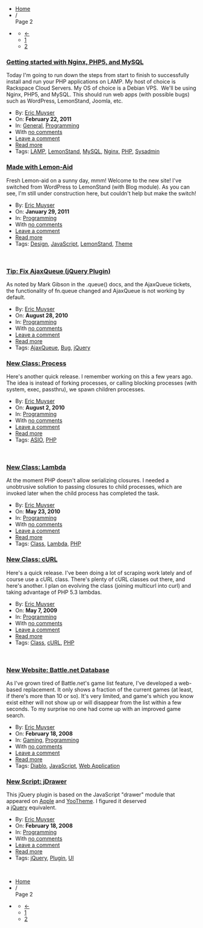 <ul class="breadcrumb">
    <li><a href="/" address="true">Home</a>
    </li>
    <li><span class="divider">/</span> </li>
    Page 2
    <li class="pagination">
        <div class="pagination">
            <ul>
                <li class="previous"><a href="/" address="true">←</a>
                </li>
                <li class=""><a href="/" address="true">1</a>
                </li>
                <li class="active"><a href="#">2</a>
                </li>
            </ul>
        </div>
    </li>
</ul>
<div class="post-818 post type-post status-publish format-standard hentry category-general category-programming tag-lamp tag-lemonstand tag-mysql tag-nginx tag-php tag-sysadmin blog-post style-1 row-fluid first" id="post-818">
    <h3><a href="/getting-started-with-nginx-php5-and-mysql/" rel="bookmark" title="Permanent Link to Getting started with Nginx, PHP5, and MySQL" address="true"> Getting started with Nginx, PHP5, and MySQL</a></h3>
    <p class="content span8">
        Today I'm going to run down the steps from start to finish to successfully install and run your PHP applications on LAMP. My host of choice is Rackspace Cloud Servers. My OS of choice is a Debian VPS. &nbsp;We'll be using Nginx, PHP5, and MySQL. This should run web apps (with possible bugs) such as WordPress, LemonStand, Joomla, etc.
    </p>
    <div class="nav span4">
        <ul class="well nav-list">
            <li class="author">
                <i class="icon-user icon-black"></i> By: <a href="/author/eric/" title="Posts by Eric Muyser" rel="author" address="true">Eric Muyser</a> </li>
            <li class="published">
                <i class="icon-time icon-black"></i> On: <strong>February 22, 2011</strong>
            </li>
            <li class="categories">
                <i class="icon-book icon-black"></i> In: <a href="/category/general/" title="View all posts in General" rel="category tag" address="true">General</a>, <a href="/category/programming/" title="View all posts in Programming" rel="category tag" address="true">Programming</a> </li>
            <li class="comments">
                <i class="icon-comment icon-black"></i> With <a href="/getting-started-with-nginx-php5-and-mysql/#respond" title="Comment on Getting started with Nginx, PHP5, and MySQL" address="true">no comments</a> </li>
            <li>
                <a href="/getting-started-with-nginx-php5-and-mysql/#respond" address="true"><i class="icon-comment icon-black"></i> Leave a comment</a>
            </li>
            <li>
                <a href="/getting-started-with-nginx-php5-and-mysql/" address="true"><i class="icon-align-justify icon-black"></i> Read more</a>
            </li>
            <li class="tags">
                <i class="icon-tags icon-black"></i> Tags: <a href="/tag/lamp/" rel="tag" address="true">LAMP</a>, <a href="/tag/lemonstand/" rel="tag" address="true">LemonStand</a>, <a href="/tag/mysql/" rel="tag" address="true">MySQL</a>, <a href="/tag/nginx/" rel="tag" address="true">Nginx</a>, <a href="/tag/php/" rel="tag" address="true">PHP</a>, <a href="/tag/sysadmin/" rel="tag" address="true">Sysadmin</a> </li>
        </ul>
    </div>
</div>
<div class="post-823 post type-post status-publish format-standard hentry category-programming tag-design tag-javascript tag-lemonstand tag-theme blog-post style-1 row-fluid last" id="post-823">
    <h3><a href="/made-with-lemon-aid/" rel="bookmark" title="Permanent Link to Made with Lemon-Aid" address="true"> Made with Lemon-Aid</a></h3>
    <p class="content span8">
        Fresh Lemon-aid on a sunny day, mmm! Welcome to the new site! I've switched from WordPress to LemonStand (with Blog module). As you can see, I'm still under construction here, but couldn't help but make the switch!
    </p>
    <div class="nav span4">
        <ul class="well nav-list">
            <li class="author">
                <i class="icon-user icon-black"></i> By: <a href="/author/eric/" title="Posts by Eric Muyser" rel="author" address="true">Eric Muyser</a> </li>
            <li class="published">
                <i class="icon-time icon-black"></i> On: <strong>January 29, 2011</strong>
            </li>
            <li class="categories">
                <i class="icon-book icon-black"></i> In: <a href="/category/programming/" title="View all posts in Programming" rel="category tag" address="true">Programming</a> </li>
            <li class="comments">
                <i class="icon-comment icon-black"></i> With <a href="/made-with-lemon-aid/#respond" title="Comment on Made with Lemon-Aid" address="true">no comments</a> </li>
            <li>
                <a href="/made-with-lemon-aid/#respond" address="true"><i class="icon-comment icon-black"></i> Leave a comment</a>
            </li>
            <li>
                <a href="/made-with-lemon-aid/" address="true"><i class="icon-align-justify icon-black"></i> Read more</a>
            </li>
            <li class="tags">
                <i class="icon-tags icon-black"></i> Tags: <a href="/tag/design/" rel="tag" address="true">Design</a>, <a href="/tag/javascript/" rel="tag" address="true">JavaScript</a>, <a href="/tag/lemonstand/" rel="tag" address="true">LemonStand</a>, <a href="/tag/theme/" rel="tag" address="true">Theme</a> </li>
        </ul>
    </div>
</div>
<br clear="both">
<div class="post-815 post type-post status-publish format-standard hentry category-programming tag-ajaxqueue tag-bug tag-jquery blog-post style-1 row-fluid first" id="post-815">
    <h3><a href="/fix-ajaxqueue-jquery-plugin/" rel="bookmark" title="Permanent Link to Tip: Fix AjaxQueue (jQuery Plugin)" address="true"> Tip: Fix AjaxQueue (jQuery Plugin)</a></h3>
    <p class="content span8">
        As noted by Mark Gibson in the .queue() docs, and the AjaxQueue tickets, the functionality of fn.queue changed and AjaxQueue is not working by default.
    </p>
    <div class="nav span4">
        <ul class="well nav-list">
            <li class="author">
                <i class="icon-user icon-black"></i> By: <a href="/author/eric/" title="Posts by Eric Muyser" rel="author" address="true">Eric Muyser</a> </li>
            <li class="published">
                <i class="icon-time icon-black"></i> On: <strong>August 28, 2010</strong>
            </li>
            <li class="categories">
                <i class="icon-book icon-black"></i> In: <a href="/category/programming/" title="View all posts in Programming" rel="category tag" address="true">Programming</a> </li>
            <li class="comments">
                <i class="icon-comment icon-black"></i> With <a href="/fix-ajaxqueue-jquery-plugin/#respond" title="Comment on Tip: Fix AjaxQueue (jQuery Plugin)" address="true">no comments</a> </li>
            <li>
                <a href="/fix-ajaxqueue-jquery-plugin/#respond" address="true"><i class="icon-comment icon-black"></i> Leave a comment</a>
            </li>
            <li>
                <a href="/fix-ajaxqueue-jquery-plugin/" address="true"><i class="icon-align-justify icon-black"></i> Read more</a>
            </li>
            <li class="tags">
                <i class="icon-tags icon-black"></i> Tags: <a href="/tag/ajaxqueue/" rel="tag" address="true">AjaxQueue</a>, <a href="/tag/bug/" rel="tag" address="true">Bug</a>, <a href="/tag/jquery/" rel="tag" address="true">jQuery</a> </li>
        </ul>
    </div>
</div>
<div class="post-811 post type-post status-publish format-standard hentry category-programming tag-asio tag-php blog-post style-1 row-fluid last" id="post-811">
    <h3><a href="/php-class-process/" rel="bookmark" title="Permanent Link to New Class: Process" address="true"> New Class: Process</a></h3>
    <p class="content span8">
        Here's another quick release. I remember working on this a few years ago. The idea is instead of forking processes, or calling blocking processes (with system, exec, passthru), we spawn children processes.
    </p>
    <div class="nav span4">
        <ul class="well nav-list">
            <li class="author">
                <i class="icon-user icon-black"></i> By: <a href="/author/eric/" title="Posts by Eric Muyser" rel="author" address="true">Eric Muyser</a> </li>
            <li class="published">
                <i class="icon-time icon-black"></i> On: <strong>August 2, 2010</strong>
            </li>
            <li class="categories">
                <i class="icon-book icon-black"></i> In: <a href="/category/programming/" title="View all posts in Programming" rel="category tag" address="true">Programming</a> </li>
            <li class="comments">
                <i class="icon-comment icon-black"></i> With <a href="/php-class-process/#respond" title="Comment on New Class: Process" address="true">no comments</a> </li>
            <li>
                <a href="/php-class-process/#respond" address="true"><i class="icon-comment icon-black"></i> Leave a comment</a>
            </li>
            <li>
                <a href="/php-class-process/" address="true"><i class="icon-align-justify icon-black"></i> Read more</a>
            </li>
            <li class="tags">
                <i class="icon-tags icon-black"></i> Tags: <a href="/tag/asio/" rel="tag" address="true">ASIO</a>, <a href="/tag/php/" rel="tag" address="true">PHP</a> </li>
        </ul>
    </div>
</div>
<br clear="both">
<div class="post-807 post type-post status-publish format-standard hentry category-programming tag-class tag-lambda tag-php blog-post style-1 row-fluid first" id="post-807">
    <h3><a href="/php-class-lambda/" rel="bookmark" title="Permanent Link to New Class: Lambda" address="true"> New Class: Lambda</a></h3>
    <p class="content span8">
        At the moment PHP doesn't allow serializing closures. I needed a unobtrusive solution to passing closures to child processes, which are invoked later when the child process has completed the task.
    </p>
    <div class="nav span4">
        <ul class="well nav-list">
            <li class="author">
                <i class="icon-user icon-black"></i> By: <a href="/author/eric/" title="Posts by Eric Muyser" rel="author" address="true">Eric Muyser</a> </li>
            <li class="published">
                <i class="icon-time icon-black"></i> On: <strong>May 23, 2010</strong>
            </li>
            <li class="categories">
                <i class="icon-book icon-black"></i> In: <a href="/category/programming/" title="View all posts in Programming" rel="category tag" address="true">Programming</a> </li>
            <li class="comments">
                <i class="icon-comment icon-black"></i> With <a href="/php-class-lambda/#respond" title="Comment on New Class: Lambda" address="true">no comments</a> </li>
            <li>
                <a href="/php-class-lambda/#respond" address="true"><i class="icon-comment icon-black"></i> Leave a comment</a>
            </li>
            <li>
                <a href="/php-class-lambda/" address="true"><i class="icon-align-justify icon-black"></i> Read more</a>
            </li>
            <li class="tags">
                <i class="icon-tags icon-black"></i> Tags: <a href="/tag/class/" rel="tag" address="true">Class</a>, <a href="/tag/lambda/" rel="tag" address="true">Lambda</a>, <a href="/tag/php/" rel="tag" address="true">PHP</a> </li>
        </ul>
    </div>
</div>
<div class="post-805 post type-post status-publish format-standard hentry category-programming tag-class tag-curl tag-php blog-post style-1 row-fluid last" id="post-805">
    <h3><a href="/php-class-curl/" rel="bookmark" title="Permanent Link to New Class: cURL" address="true"> New Class: cURL</a></h3>
    <p class="content span8">
        Here's a quick release. I've been doing a lot of scraping work lately and of course use a cURL class. There's plenty of cURL classes out there, and here's another. I plan on evolving the class (joining multicurl into curl) and taking advantage of PHP 5.3 lambdas.
    </p>
    <div class="nav span4">
        <ul class="well nav-list">
            <li class="author">
                <i class="icon-user icon-black"></i> By: <a href="/author/eric/" title="Posts by Eric Muyser" rel="author" address="true">Eric Muyser</a> </li>
            <li class="published">
                <i class="icon-time icon-black"></i> On: <strong>May 7, 2009</strong>
            </li>
            <li class="categories">
                <i class="icon-book icon-black"></i> In: <a href="/category/programming/" title="View all posts in Programming" rel="category tag" address="true">Programming</a> </li>
            <li class="comments">
                <i class="icon-comment icon-black"></i> With <a href="/php-class-curl/#respond" title="Comment on New Class: cURL" address="true">no comments</a> </li>
            <li>
                <a href="/php-class-curl/#respond" address="true"><i class="icon-comment icon-black"></i> Leave a comment</a>
            </li>
            <li>
                <a href="/php-class-curl/" address="true"><i class="icon-align-justify icon-black"></i> Read more</a>
            </li>
            <li class="tags">
                <i class="icon-tags icon-black"></i> Tags: <a href="/tag/class/" rel="tag" address="true">Class</a>, <a href="/tag/curl/" rel="tag" address="true">cURL</a>, <a href="/tag/php/" rel="tag" address="true">PHP</a> </li>
        </ul>
    </div>
</div>
<br clear="both">
<div class="post-800 post type-post status-publish format-standard hentry category-gaming category-programming tag-diablo tag-javascript tag-web-application blog-post style-1 row-fluid first" id="post-800">
    <h3><a href="/bnetdb/" rel="bookmark" title="Permanent Link to New Website: Battle.net Database" address="true"> New Website: Battle.net Database</a></h3>
    <p class="content span8">
        As I've grown tired of Battle.net's game list feature, I've developed a web-based replacement. It only shows a fraction of the current games (at least, if there's more than 10 or so). It's very limited, and game's which you know exist either will not show up or will disappear from the list within a few seconds. To my surprise no one had come up with an improved game search.
    </p>
    <div class="nav span4">
        <ul class="well nav-list">
            <li class="author">
                <i class="icon-user icon-black"></i> By: <a href="/author/eric/" title="Posts by Eric Muyser" rel="author" address="true">Eric Muyser</a> </li>
            <li class="published">
                <i class="icon-time icon-black"></i> On: <strong>February 18, 2008</strong>
            </li>
            <li class="categories">
                <i class="icon-book icon-black"></i> In: <a href="/category/gaming/" title="View all posts in Gaming" rel="category tag" address="true">Gaming</a>, <a href="/category/programming/" title="View all posts in Programming" rel="category tag" address="true">Programming</a> </li>
            <li class="comments">
                <i class="icon-comment icon-black"></i> With <a href="/bnetdb/#respond" title="Comment on New Website: Battle.net Database" address="true">no comments</a> </li>
            <li>
                <a href="/bnetdb/#respond" address="true"><i class="icon-comment icon-black"></i> Leave a comment</a>
            </li>
            <li>
                <a href="/bnetdb/" address="true"><i class="icon-align-justify icon-black"></i> Read more</a>
            </li>
            <li class="tags">
                <i class="icon-tags icon-black"></i> Tags: <a href="/tag/diablo/" rel="tag" address="true">Diablo</a>, <a href="/tag/javascript/" rel="tag" address="true">JavaScript</a>, <a href="/tag/web-application/" rel="tag" address="true">Web Application</a> </li>
        </ul>
    </div>
</div>
<div class="post-795 post type-post status-publish format-standard hentry category-programming tag-jquery tag-plugin tag-ui blog-post style-1 row-fluid last" id="post-795">
    <h3><a href="/jquery-plugin-jdrawer/" rel="bookmark" title="Permanent Link to New Script: jDrawer" address="true"> New Script: jDrawer</a></h3>
    <p class="content span8">
        This jQuery plugin is based on the JavaScript "drawer" module that appeared on&nbsp;<a href="http://www.apple.com/downloads/" target="_blank">Apple</a>&nbsp;and&nbsp;<a href="http://demo.yootheme.com/" target="_blank">YooTheme</a>. I figured it deserved a&nbsp;<a href="http://jquery.com/" target="_blank">jQuery</a>&nbsp;equivalent.
    </p>
    <div class="nav span4">
        <ul class="well nav-list">
            <li class="author">
                <i class="icon-user icon-black"></i> By: <a href="/author/eric/" title="Posts by Eric Muyser" rel="author" address="true">Eric Muyser</a> </li>
            <li class="published">
                <i class="icon-time icon-black"></i> On: <strong>February 18, 2008</strong>
            </li>
            <li class="categories">
                <i class="icon-book icon-black"></i> In: <a href="/category/programming/" title="View all posts in Programming" rel="category tag" address="true">Programming</a> </li>
            <li class="comments">
                <i class="icon-comment icon-black"></i> With <a href="/jquery-plugin-jdrawer/#respond" title="Comment on New Script: jDrawer" address="true">no comments</a> </li>
            <li>
                <a href="/jquery-plugin-jdrawer/#respond" address="true"><i class="icon-comment icon-black"></i> Leave a comment</a>
            </li>
            <li>
                <a href="/jquery-plugin-jdrawer/" address="true"><i class="icon-align-justify icon-black"></i> Read more</a>
            </li>
            <li class="tags">
                <i class="icon-tags icon-black"></i> Tags: <a href="/tag/jquery/" rel="tag" address="true">jQuery</a>, <a href="/tag/plugin/" rel="tag" address="true">Plugin</a>, <a href="/tag/ui/" rel="tag" address="true">UI</a> </li>
        </ul>
    </div>
</div>
<br clear="both">
<ul class="breadcrumb">
    <li><a href="/" address="true">Home</a></li>
    <li><span class="divider">/</span> </li>
    Page 2
    <li class="pagination">
        <div class="pagination">
            <ul>
                <li class="previous"><a href="/" address="true">←</a>
                </li>
                <li class=""><a href="/" address="true">1</a>
                </li>
                <li class="active"><a href="#">2</a>
                </li>
            </ul>
        </div>
    </li>
</ul>
